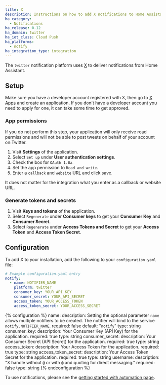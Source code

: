 ```yaml
---
title: X
description: Instructions on how to add X notifications to Home Assistant.
ha_category:
  - Notifications
ha_release: 0.12
ha_domain: twitter
ha_iot_class: Cloud Push
ha_platforms:
  - notify
ha_integration_type: integration
---
```


The `twitter` notification platform uses [X](https://twitter.com) to deliver notifications from Home Assistant.

## Setup

Make sure you have a developer account registered with X, then go to [X Apps](https://developer.twitter.com/en/portal/dashboard) and create an application. If you don't have a developer account you need to apply for one, it can take some time to get approved.

### App permissions

If you do not perform this step, your application will only receive read permissions and will not be able to post tweets on behalf of your account on Twitter.

1. Visit **Settings** of the application.
2. Select `Set up` under **User authentication settings**.
3. Check the box for `OAuth 1.0a`.
4. Set the app permission to `Read and write`.
5. Enter a `callback` and `website` URL and click save.

It does not matter for the integration what you enter as a callback or website URL.

### Generate tokens and secrets

1. Visit **Keys and tokens** of the application.
2. Select `Regenerate` under **Consumer keys** to get your **Consumer Key** and **Consumer Secret**.
3. Select `Regenerate` under **Access Tokens and Secret** to get your **Access Token** and **Access Token Secret**.

## Configuration

To add X to your installation, add the following to your `configuration.yaml` file:

```yaml
# Example configuration.yaml entry
notify:
  - name: NOTIFIER_NAME
    platform: twitter
    consumer_key: YOUR_API_KEY
    consumer_secret: YOUR_API_SECRET
    access_token: YOUR_ACCESS_TOKEN
    access_token_secret: YOUR_ACCESS_SECRET
```

{% configuration %}
name:
  description: Setting the optional parameter `name` allows multiple notifiers to be created. The notifier will bind to the service `notify.NOTIFIER_NAME`.
  required: false
  default: "`notify`"
  type: string
consumer_key:
  description: Your Consumer Key (API Key) for the application.
  required: true
  type: string
consumer_secret:
  description: Your Consumer Secret (API Secret) for the application.
  required: true
  type: string
access_token:
  description: Your Access Token for the application.
  required: true
  type: string
access_token_secret:
  description: Your Access Token Secret for the application.
  required: true
  type: string
username:
  description: "X handle without `@` or with `@` and quoting for direct messaging."
  required: false
  type: string
{% endconfiguration %}

To use notifications, please see the [getting started with automation page](/getting-started/automation/).
